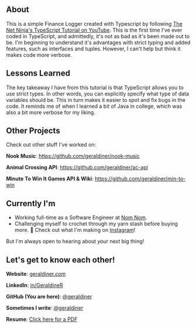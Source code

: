 ## About

This is a simple Finance Logger created with Typescript by following [The Net Ninja's TypeScript Tutorial on YouTube](https://www.youtube.com/watch?v=2pZmKW9-I_k&list=PL4cUxeGkcC9gUgr39Q_yD6v-bSyMwKPUI&index=1). This is the first time I've ever coded in TypeScript, and admittedly, it's not as bad as it's been made out to be. I'm beginning to understand it's advantages with strict typing and added features, such as interfaces and tuples. However, I can't help but think it makes code more verbose.

## Lessons Learned

The key takeaway I have from this tutorial is that TypeScript allows you to use strict types. In other words, you can explicitly specify what type of data variables should be. This in turn makes it easier to spot and fix bugs in the code. It reminds me of when I learned a bit of Java in college, which was also a bit more verbose for my liking.










## Other Projects

Check out other stuff I've worked on:

**Nook Music**: https://github.com/geraldiner/nook-music

**Animal Crossing API**: https://github.com/geraldiner/ac-api

**Minute To Win It Games API & Wiki**: https://github.com/geraldiner/min-to-win

## Currently I'm

- Working full-time as a Software Engineer at <a target="_blank" href="https://nomnomnow.com">Nom Nom</a>.
- Challenging myself to crochet through my yarn stash before buying more. 🤠 Check out what I'm making on [Instagram](https://instagram.com/geraldinedesu)!

But I'm always open to hearing about _your_ next big thing!

## Let's get to know each other!

**Website**: [geraldiner.com](https://geraldiner.com)

**LinkedIn**: [in/GeraldineR](https://linkedin.com/in/geraldiner)

**GitHub (You are here)**: [@geraldiner](https://github.com/geraldiner)

**Sometimes I write**: [@geraldiner](https://geraldiner.hashnode.dev)

**Resume**: [Click here for a PDF](https://geraldiner.com/GeraldineRagsac_Resume_2025.pdf)
